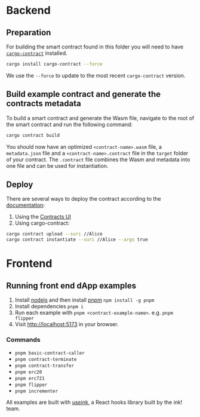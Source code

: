 # Backend

## Preparation

For building the smart contract found in this folder you will need to have [`cargo-contract`](https://github.com/paritytech/cargo-contract) installed.

```sh
cargo install cargo-contract --force
```

We use the `--force` to update to the most recent `cargo-contract` version.

## Build example contract and generate the contracts metadata

To build a smart contract and generate the Wasm file, navigate to the root of the smart contract and run the following command:

```sh
cargo contract build
```

You should now have an optimized `<contract-name>.wasm` file, a `metadata.json` file and a `<contract-name>.contract` file in the `target` folder of your contract.
The `.contract` file combines the Wasm and metadata into one file and can be used for instantiation.

## Deploy

There are several ways to deploy the contract according to the [documentation](https://use.ink/getting-started/deploy-your-contract/):
1. Using the [Contracts UI](https://contracts-ui.substrate.io/)
2. Using cargo-contract:
```sh
cargo contract upload --suri //Alice
cargo contract instantiate --suri //Alice --args true
```

# Frontend

## Running front end dApp examples

1. Install [nodejs](https://nodejs.org/en/) and then install [pnpm](https://pnpm.io/) `npm install -g pnpm`
2. Install dependencies `pnpm i`
3. Run each example with `pnpm <contract-example-name>`. e.g. `pnpm flipper`
4. Visit [http://localhost:5173](http://localhost:5173) in your browser.

### Commands

* `pnpm basic-contract-caller`
* `pnpm contract-terminate`
* `pnpm contract-transfer`
* `pnpm erc20`
* `pnpm erc721`
* `pnpm flipper`
* `pnpm incrementer`

All examples are built with [useink](https://use.ink/frontend/overview), a React hooks library built by the ink! team.